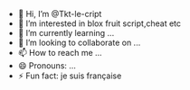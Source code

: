 - 👋 Hi, I’m @Tkt-le-cript
- 👀 I’m interested in blox fruit script,cheat etc
- 🌱 I’m currently learning ...
- 💞️ I’m looking to collaborate on ...
- 📫 How to reach me ...
- 😄 Pronouns: ...
- ⚡ Fun fact: je suis française

<!---
Tkt-le-cript/Tkt-le-cript is a ✨ special ✨ repository because its `README.md` (this file) appears on your GitHub profile.
You can click the Preview link to take a look at your changes.
--->
